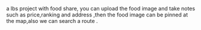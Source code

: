 a lbs project with food share, you can upload the food image and take notes such as price,ranking and address ,then the food image can be pinned at the map,also we can search a route .